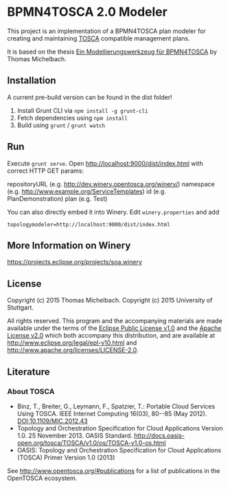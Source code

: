 # BPMN4TOSCA 2.0 Modeler

This project is an implementation of a BPMN4TOSCA plan modeler for creating and maintaining [TOSCA] compatible management plans.

It is based on the thesis [Ein Modellierungswerkzeug für BPMN4TOSCA] by Thomas Michelbach.

## Installation

A current pre-build version can be found in the dist folder!

1. Install Grunt CLI via `npm install -g grunt-cli`
2. Fetch dependencies using `npm install`
3. Build using `grunt` / `grunt watch`

## Run

Execute `grunt serve`.
Open <http://localhost:9000/dist/index.html> with correct HTTP GET params:

repositoryURL (e.g. http://dev.winery.opentosca.org/winery/)
namespace (e.g. http://www.example.org/ServiceTemplates)
id (e.g. PlanDemonstration)
plan (e.g. Test)

You can also directly embed it into Winery.
Edit `winery.properties` and add

```
topologymodeler=http://localhost:9000/dist/index.html
```

## More Information on Winery

https://projects.eclipse.org/projects/soa.winery

## License
Copyright (c) 2015 Thomas Michelbach.
Copyright (c) 2015 University of Stuttgart.

All rights reserved.
This program and the accompanying materials are made available under the terms of the [Eclipse Public License v1.0] and the [Apache License v2.0] which both accompany this distribution,
and are available at http://www.eclipse.org/legal/epl-v10.html and http://www.apache.org/licenses/LICENSE-2.0.

## Literature

### About TOSCA
* Binz, T., Breiter, G., Leymann, F., Spatzier, T.: Portable Cloud Services Using TOSCA. IEEE Internet Computing 16(03), 80--85 (May 2012). [DOI:10.1109/MIC.2012.43]
* Topology and Orchestration Specification for Cloud Applications Version 1.0. 25 November 2013. OASIS Standard. http://docs.oasis-open.org/tosca/TOSCA/v1.0/os/TOSCA-v1.0-os.html
* OASIS: Topology and Orchestration Specification for Cloud Applications (TOSCA) Primer Version 1.0 (2013)

See http://www.opentosca.org/#publications for a list of publications in the OpenTOSCA ecosystem.

 [Apache License v2.0]: http://www.apache.org/licenses/LICENSE-2.0.html
 [DOI:10.1109/MIC.2012.43]: http://dx.doi.org/10.1109/MIC.2012.43
 [Eclipse Public License v1.0]: http://www.eclipse.org/legal/epl-v10.html
 [Ein Modellierungswerkzeug für BPMN4TOSCA]: http://elib.uni-stuttgart.de/opus/volltexte/2015/9943/
 [TOSCA]: https://www.oasis-open.org/committees/tosca/
